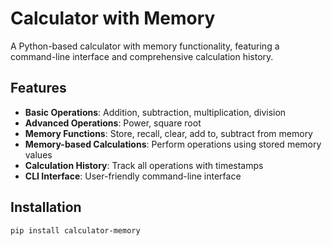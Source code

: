 # Calculator with Memory

A Python-based calculator with memory functionality, featuring a command-line interface and comprehensive calculation history.

## Features

- **Basic Operations**: Addition, subtraction, multiplication, division
- **Advanced Operations**: Power, square root
- **Memory Functions**: Store, recall, clear, add to, subtract from memory
- **Memory-based Calculations**: Perform operations using stored memory values
- **Calculation History**: Track all operations with timestamps
- **CLI Interface**: User-friendly command-line interface

## Installation

```bash
pip install calculator-memory
